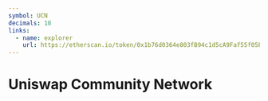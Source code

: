 ```yaml
---
symbol: UCN
decimals: 18
links:
  - name: explorer
    url: https://etherscan.io/token/0x1b76d0364e803fB94c1d5cA9Faf55f05Ee494731
---
```


# Uniswap Community Network
